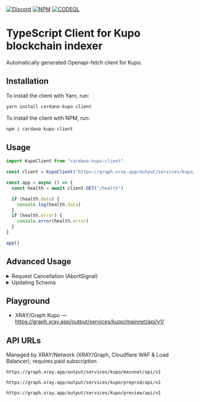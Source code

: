 <a href="https://discord.gg/WhZmm46APN"><img alt="Discord" src="https://img.shields.io/discord/852538978946383893?style=for-the-badge&logo=discord&label=Discord&labelColor=%231940ED&color=%233FCB9B"></a>
<a href="https://www.npmjs.com/package/cardano-kupo-client"><img alt="NPM" src="https://img.shields.io/npm/v/cardano-kupo-client/latest?style=for-the-badge&logo=npm&labelColor=%231940ED&color=%233FCB9B"></a>
<a href="https://github.com/xray-network/cardano-kupo-client/actions"><img alt="CODEQL" src="https://img.shields.io/github/actions/workflow/status/xray-network/cardano-kupo-client/codeql.yml?label=CodeQL&logo=github&style=for-the-badge&labelColor=%231940ED&color=%233FCB9B"></a>
  
# TypeScript Client for Kupo blockchain indexer

Automatically generated Openapi-fetch client for Kupo.

## Installation

To install the client with Yarn, run:

```TypeScript
yarn install cardano-kupo-client
```

To install the client with NPM, run:

```TypeScript
npm i cardano-kupo-client
```

## Usage

```TypeScript
import KupoClient from "cardano-kupo-client"

const client = KupoClient("https://graph.xray.app/output/services/kupo/mainnet/api/v1")

const app = async () => {
  const health = await client.GET("/health")

  if (health.data) {
    console.log(health.data)
  }
  if (health.error) {
    console.error(health.error)
  }
}

app()
```

## Advanced Usage

<details>
<summary>Request Cancellation (AbortSignal)</summary>

```TypeScript
import KupoClient from "cardano-kupo-client"

const client = KupoClient("https://graph.xray.app/output/services/kupo/mainnet/api/v1")

const app = async () => {
  const abortController = new AbortController()

  setTimeout(() => {
    abortController.abort() // cancel request
    console.log('Aborted!')
  }, 200)

  const assets = await client.GET("/assets", {
    signal: abortController.signal,
  })

  if (assets.data) {
    console.log(tip.data?.[0]?.block_no)
  }
  if (assets.error) {
    console.error(tip.error)
  }
}

app()
```

</details>

<details>
<summary>Updating Schema</summary>

Run schema update:
```console
yarn schema
```

</details>

## Playground

* XRAY/Graph Kupo — https://graph.xray.app/output/services/kupo/mainnet/api/v1/


## API URLs

Managed by XRAY/Network (XRAY/Graph, Cloudflare WAF & Load Balancer), requires paid subscription

```
https://graph.xray.app/output/services/kupo/mainnet/api/v1
```

```
https://graph.xray.app/output/services/kupo/preprod/api/v1
```

```
https://graph.xray.app/output/services/kupo/preview/api/v1
```